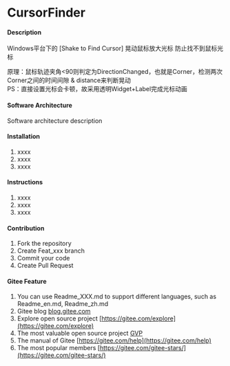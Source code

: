 # CursorFinder

#### Description
Windows平台下的 [Shake to Find Cursor] 晃动鼠标放大光标
防止找不到鼠标光标

原理：鼠标轨迹夹角<90则判定为DirectionChanged，也就是Corner，检测两次Corner之间的时间间隙 & distance来判断晃动  
PS：直接设置光标会卡顿，故采用透明Widget+Label完成光标动画

#### Software Architecture
Software architecture description

#### Installation

1.  xxxx
2.  xxxx
3.  xxxx

#### Instructions

1.  xxxx
2.  xxxx
3.  xxxx

#### Contribution

1.  Fork the repository
2.  Create Feat_xxx branch
3.  Commit your code
4.  Create Pull Request


#### Gitee Feature

1.  You can use Readme\_XXX.md to support different languages, such as Readme\_en.md, Readme\_zh.md
2.  Gitee blog [blog.gitee.com](https://blog.gitee.com)
3.  Explore open source project [https://gitee.com/explore](https://gitee.com/explore)
4.  The most valuable open source project [GVP](https://gitee.com/gvp)
5.  The manual of Gitee [https://gitee.com/help](https://gitee.com/help)
6.  The most popular members  [https://gitee.com/gitee-stars/](https://gitee.com/gitee-stars/)
